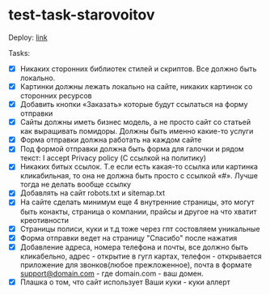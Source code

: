 # test-task-starovoitov

Deploy: [link](https://test-task-starovoitova.netlify.app/)

Tasks: 
- [x] Никаких сторонних библиотек стилей и скриптов. Все должно быть локально. 
- [x] Картинки должны лежать локально на сайте, никаких картинок со сторонних ресурсов 
- [x] Добавить кнопки «Заказать» которые будут ссылаться на форму отправки 
- [x] Сайты должны иметь бизнес модель, а не просто сайт со статьей как выращивать помидоры. Должны быть именно какие-то услуги 
- [x] Форма отправки должна работать на каждом сайте 
- [x] Под формой отправки должна быть форма для галочки и рядом текст: I accept Privacy policy (С ссылкой на политику) 
- [x] Никаких битых ссылок. Т.е если есть какая-то ссылка или картинка кликабильная, то она не должна быть просто с ссылкой «#». Лучше тогда не делать вообще ссылку 
- [x] Добавлять на сайт robots.txt и sitemap.txt 
- [x] На сайте сделать минимум еще 4 внутренние страницы, это могут быть конакты, страница о компании, прайсы и другое на что хватит креотивности 
- [x] Страницы полиси, куки и т.д тоже через гпт состовляем уникальные 
- [x] Форма отправки ведет на страницу "Спасибо" после нажатия 
- [x] Добавление адреса, номера телефона и почты, все должно быть кликабельно, адрес - открытие в гугл картах, телефон - открывается приложение для звонков(любое прежложенное), почта в формате support@domain.com - где domain.com - ваш домен. 
- [x] Плашка о том, что сайт использует Ваши куки - куки аллерт
